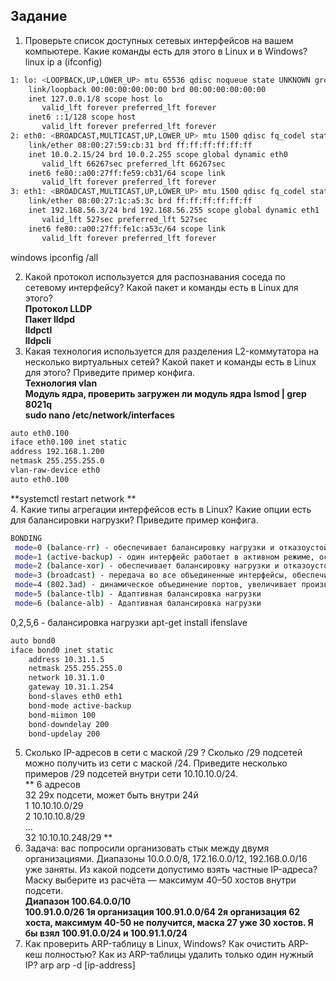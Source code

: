 ## Задание

1. Проверьте список доступных сетевых интерфейсов на вашем компьютере. Какие команды есть для этого в Linux и в Windows?  
 linux ip a (ifconfig)
````bash
1: lo: <LOOPBACK,UP,LOWER_UP> mtu 65536 qdisc noqueue state UNKNOWN group default qlen 1000
    link/loopback 00:00:00:00:00:00 brd 00:00:00:00:00:00
    inet 127.0.0.1/8 scope host lo
       valid_lft forever preferred_lft forever
    inet6 ::1/128 scope host 
       valid_lft forever preferred_lft forever
2: eth0: <BROADCAST,MULTICAST,UP,LOWER_UP> mtu 1500 qdisc fq_codel state UP group default qlen 1000
    link/ether 08:00:27:59:cb:31 brd ff:ff:ff:ff:ff:ff
    inet 10.0.2.15/24 brd 10.0.2.255 scope global dynamic eth0
       valid_lft 66267sec preferred_lft 66267sec
    inet6 fe80::a00:27ff:fe59:cb31/64 scope link 
       valid_lft forever preferred_lft forever
3: eth1: <BROADCAST,MULTICAST,UP,LOWER_UP> mtu 1500 qdisc fq_codel state UP group default qlen 1000
    link/ether 08:00:27:1c:a5:3c brd ff:ff:ff:ff:ff:ff
    inet 192.168.56.3/24 brd 192.168.56.255 scope global dynamic eth1
       valid_lft 527sec preferred_lft 527sec
    inet6 fe80::a00:27ff:fe1c:a53c/64 scope link 
       valid_lft forever preferred_lft forever
````
windows ipconfig /all

2. Какой протокол используется для распознавания соседа по сетевому интерфейсу? Какой пакет и команды есть в Linux для этого?  
**Протокол LLDP  
Пакет lldpd  
lldpctl  
lldpcli** 
3. Какая технология используется для разделения L2-коммутатора на несколько виртуальных сетей? Какой пакет и команды есть в Linux для этого? Приведите пример конфига.  
**Технология vlan  
Модуль ядра, проверить загружен ли модуль ядра lsmod | grep 8021q  
sudo nano /etc/network/interfaces**
````bash 
auto eth0.100
iface eth0.100 inet static
address 192.168.1.200
netmask 255.255.255.0
vlan-raw-device eth0
auto eth0.100
````
**systemctl restart network  **  
4. Какие типы агрегации интерфейсов есть в Linux? Какие опции есть для балансировки нагрузки? Приведите пример конфига.  
````bash
BONDING  
 mode=0 (balance-rr) - обеспечивает балансировку нагрузки и отказоустойчивость.
 mode=1 (active-backup) - один интерфейс работает в активном режиме, остальные в ожидающем.
 mode=2 (balance-xor) - обеспечивает балансировку нагрузки и отказоустойчивость. ((MAC-адрес источника) XOR (MAC-адрес получателя)) % число интерфейсов
 mode=3 (broadcast) - передача во все объединенные интерфейсы, обеспечивая отказоустойчивость.
 mode=4 (802.3ad) - динамическое объединение портов, увеличивает производительность.
 mode=5 (balance-tlb) - Адаптивная балансировка нагрузки
 mode=6 (balance-alb) - Адаптивная балансировка нагрузки
 ````
0,2,5,6 - балансировка нагрузки
apt-get install ifenslave
````bash
auto bond0
iface bond0 inet static
    address 10.31.1.5
    netmask 255.255.255.0
    network 10.31.1.0
    gateway 10.31.1.254
    bond-slaves eth0 eth1
    bond-mode active-backup
    bond-miimon 100
    bond-downdelay 200
    bond-updelay 200
````
5. Сколько IP-адресов в сети с маской /29 ? Сколько /29 подсетей можно получить из сети с маской /24. Приведите несколько примеров /29 подсетей внутри сети 10.10.10.0/24.  
** 6 адресов  
32 29х подсети, может быть внутри 24й  
   1 10.10.10.0/29  
   2 10.10.10.8/29  
   ...  
   32 10.10.10.248/29
**
6. Задача: вас попросили организовать стык между двумя организациями. Диапазоны 10.0.0.0/8, 172.16.0.0/12, 192.168.0.0/16 уже заняты. Из какой подсети допустимо взять частные IP-адреса? Маску выберите из расчёта — максимум 40–50 хостов внутри подсети.  
**Диапазон 100.64.0.0/10  
100.91.0.0/26  1я организация
100.91.0.0/64  2я организация
62 хоста, максимум 40-50 не получится, маска 27 уже 30 хостов.
Я бы взял 100.91.0.0/24 и 100.91.1.0/24** 
7. Как проверить ARP-таблицу в Linux, Windows? Как очистить ARP-кеш полностью? Как из ARP-таблицы удалить только один нужный IP?
arp
arp -d [ip-address]